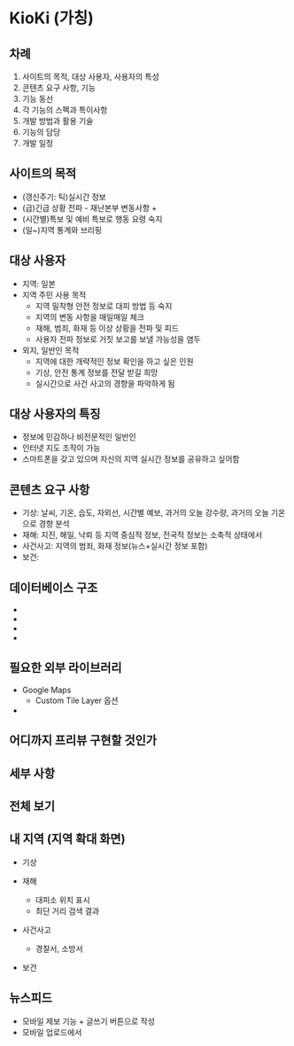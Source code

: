KioKi (가칭)
=============
차례
-------------
1. 사이트의 목적, 대상 사용자, 사용자의 특성
2. 콘텐츠 요구 사항, 기능
3. 기능 동선
4. 각 기능의 스펙과 특이사항
5. 개발 방법과 활용 기술
6. 기능의 담당
7. 개발 일정

사이트의 목적
-------------
* (갱신주기: 틱)실시간 정보
* (급)긴급 상황 전파 - 재난본부 변동사항 + 
* (시간별)특보 및 예비 특보로 행동 요령 숙지
* (일~)지역 통계와 브리핑


대상 사용자
-------------
* 지역: 일본
* 지역 주민 사용 목적
	* 지역 밀착형 안전 정보로 대피 방법 등 숙지
	* 지역의 변동 사항을 매일매일 체크
	* 재해, 범죄, 화재 등 이상 상황을 전파 및 피드
	* 사용자 전파 정보로 거짓 보고를 보낼 가능성을 염두
* 외지, 일반인 목적
	* 지역에 대한 개략적인 정보 확인을 하고 싶은 인원
	* 기상, 안전 통계 정보를 전달 받길 희망
	* 실시간으로 사건 사고의 경향을 파악하게 됨

## 대상 사용자의 특징
* 정보에 민감하나 비전문적인 일반인
* 인터넷 지도 조작이 가능
* 스마트폰을 갖고 있으며 자신의 지역 실시간 정보를 공유하고 싶어함

## 콘텐츠 요구 사항
* 기상: 날씨, 기온, 습도, 자외선, 시간별 예보, 과거의 오늘 강수량, 과거의 오늘 기온으로 경향 분석
* 재해: 지진, 해일, 낙뢰 등 지역 중심적 정보, 전국적 정보는 소축적 상태에서
* 사건사고: 지역의 범죄, 화재 정보(뉴스+실시간 정보 포함)
* 보건: 

## 데이터베이스 구조
* 
* 
* 
* 

## 필요한 외부 라이브러리
* Google Maps
    * Custom Tile Layer 옵션
* 



## 어디까지 프리뷰 구현할 것인가

세부 사항
------------
## 전체 보기
## 내 지역 (지역 확대 화면)
* 기상

* 재해
	* 대피소 위치 표시
	* 최단 거리 검색 결과
* 사건사고
	* 경찰서, 소방서
* 보건
## 뉴스피드
* 모바일 제보 기능 + 글쓰기 버튼으로 작성
* 모바일 업로드에서 
